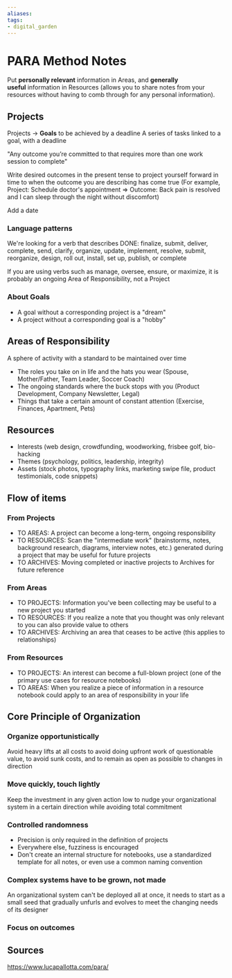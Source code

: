 ```yaml
---
aliases: 
tags: 
- digital_garden
---
```

# PARA Method Notes
Put **personally relevant** information in Areas, and **generally useful** information in Resources (allows you to share notes from your resources without having to comb through for any personal information).

## Projects
Projects → **Goals** to be achieved by a deadline
A series of tasks linked to a goal, with a deadline

"Any outcome you’re committed to that requires more than one work session to complete"

Write desired outcomes in the present tense to project yourself forward in time to when the outcome you are describing has come true (For example, Project: Schedule doctor's appointment ⇒ Outcome: Back pain is resolved and I can sleep through the night without discomfort)

Add a date

### Language patterns
We're looking for a verb that describes DONE: finalize, submit, deliver, complete, send, clarify, organize, update, implement, resolve, submit, reorganize, design, roll out, install, set up, publish, or complete

If you are using verbs such as manage, oversee, ensure, or maximize, it is probably an ongoing Area of Responsibility, not a Project


### About Goals
- A goal without a corresponding project is a "dream"
- A project without a corresponding goal is a "hobby"
## Areas of Responsibility
A sphere of activity with a standard to be maintained over time

* The roles you take on in life and the hats you wear (Spouse, Mother/Father, Team Leader, Soccer Coach)
* The ongoing standards where the buck stops with you (Product Development, Company Newsletter, Legal)
* Things that take a certain amount of constant attention (Exercise, Finances, Apartment, Pets)
## Resources
- Interests (web design, crowdfunding, woodworking, frisbee golf, bio-hacking
- Themes (psychology, politics, leadership, integrity)
- Assets (stock photos, typography links, marketing swipe file, product testimonials, code snippets)

## Flow of items
### From Projects
- TO AREAS: A project can become a long-term, ongoing responsibility
- TO RESOURCES: Scan the "intermediate work" (brainstorms, notes, background research, diagrams, interview notes, etc.) generated during a project that may be useful for future projects
- TO ARCHIVES: Moving completed or inactive projects to Archives for future reference

### From Areas
- TO PROJECTS: Information you've been collecting may be useful to a new project you started
- TO RESOURCES: If you realize a note that you thought was only relevant to you can also provide value to others
- TO ARCHIVES: Archiving an area that ceases to be active (this applies to relationships)

### From Resources
- TO PROJECTS: An interest can become a full-blown project (one of the primary use cases for resource notebooks)
- TO AREAS: When you realize a piece of information in a resource notebook could apply to an area of responsibility in your life


## Core Principle of Organization
### Organize opportunistically
Avoid heavy lifts at all costs to avoid doing upfront work of questionable value, to avoid sunk costs, and to remain as open as possible to changes in direction

### Move quickly, touch lightly
Keep the investment in any given action low to nudge your organizational system in a certain direction while avoiding total commitment

### Controlled randomness
- Precision is only required in the definition of projects
- Everywhere else, fuzziness is encouraged
- Don't create an internal structure for notebooks, use a standardized template for all notes, or even use a common naming convention

### Complex systems have to be grown, not made
An organizational system can't be deployed all at once, it needs to start as a small seed that gradually unfurls and evolves to meet the changing needs of its designer

### Focus on outcomes



## Sources
https://www.lucapallotta.com/para/